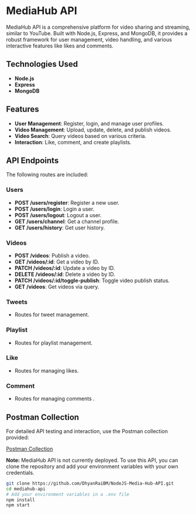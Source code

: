 # MediaHub API

MediaHub API is a comprehensive platform for video sharing and streaming, similar to YouTube. Built with Node.js, Express, and MongoDB, it provides a robust framework for user management, video handling, and various interactive features like likes and comments.

## Technologies Used

- **Node.js**
- **Express**
- **MongoDB**

## Features

- **User Management**: Register, login, and manage user profiles.
- **Video Management**: Upload, update, delete, and publish videos.
- **Video Search**: Query videos based on various criteria.
- **Interaction**: Like, comment, and create playlists.

## API Endpoints

The following routes are included:

### Users

- **POST /users/register**: Register a new user.
- **POST /users/login**: Login a user.
- **POST /users/logout**: Logout a user.
- **GET /users/channel**: Get a channel profile.
- **GET /users/history**: Get user history.

### Videos

- **POST /videos**: Publish a video.
- **GET /videos/:id**: Get a video by ID.
- **PATCH /videos/:id**: Update a video by ID.
- **DELETE /videos/:id**: Delete a video by ID.
- **PATCH /videos/:id/toggle-publish**: Toggle video publish status.
- **GET /videos**: Get videos via query.

### Tweets
- Routes for tweet management.

### Playlist
- Routes for playlist management.

### Like
- Routes for managing likes.

### Comment
- Routes for managing comments .

## Postman Collection

For detailed API testing and interaction, use the Postman collection provided:

[Postman Collection](https://www.postman.com/martian-crescent-666772/workspace/mediahub-api/collection/32525625-edb76880-074d-4fbc-9cf6-4fdf173357de?action=share&creator=32525625)

**Note:**
MediaHub API is not currently deployed. To use this API, you can clone the repository and add your environment variables with your own credentials. 

```bash
git clone https://github.com/DhyanRaiBM/NodeJS-Media-Hub-API.git
cd mediahub-api
# Add your environment variables in a .env file
npm install
npm start

